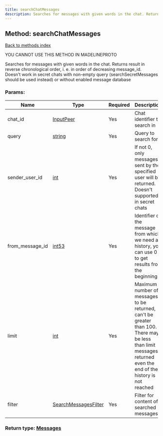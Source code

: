 ```yaml
---
title: searchChatMessages
description: Searches for messages with given words in the chat. Returns result in reverse chronological order, i. e. in order of decreasing message_id. Doesn't work in secret chats with non-empty query (searchSecretMessages should be used instead) or without enabled message database
---
```

## Method: searchChatMessages  
[Back to methods index](index.md)


YOU CANNOT USE THIS METHOD IN MADELINEPROTO


Searches for messages with given words in the chat. Returns result in reverse chronological order, i. e. in order of decreasing message_id. Doesn't work in secret chats with non-empty query (searchSecretMessages should be used instead) or without enabled message database

### Params:

| Name     |    Type       | Required | Description |
|----------|---------------|----------|-------------|
|chat\_id|[InputPeer](../types/InputPeer.md) | Yes|Chat identifier to search in|
|query|[string](../types/string.md) | Yes|Query to search for|
|sender\_user\_id|[int](../types/int.md) | Yes|If not 0, only messages sent by the specified user will be returned. Doesn't supported in secret chats|
|from\_message\_id|[int53](../types/int53.md) | Yes|Identifier of the message from which we need a history, you can use 0 to get results from the beginning|
|limit|[int](../types/int.md) | Yes|Maximum number of messages to be returned, can't be greater than 100. There may be less than limit messages returned even the end of the history is not reached|
|filter|[SearchMessagesFilter](../types/SearchMessagesFilter.md) | Yes|Filter for content of searched messages|


### Return type: [Messages](../types/Messages.md)

